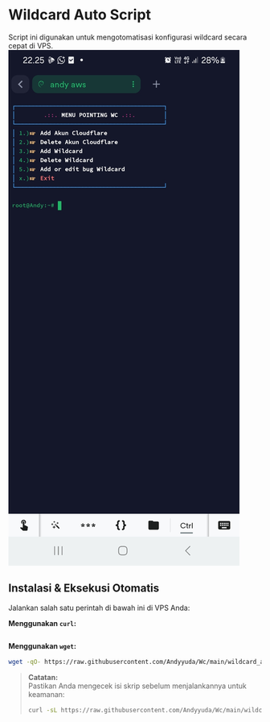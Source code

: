 # Wildcard Auto Script

Script ini digunakan untuk mengotomatisasi konfigurasi wildcard secara cepat di VPS.
![Preview Script](https://raw.githubusercontent.com/Andyyuda/Wc/main/andy.jpg)
## Instalasi & Eksekusi Otomatis

Jalankan salah satu perintah di bawah ini di VPS Anda:

**Menggunakan `curl`:**
```curl -sLO https://raw.githubusercontent.com/Andyyuda/Wc/main/wildcard_auto.sh && chmod +x wildcard_auto.sh && ./wildcard_auto.sh &
```

**Menggunakan `wget`:**
```bash
wget -qO- https://raw.githubusercontent.com/Andyyuda/Wc/main/wildcard_auto.sh | bash
```

> **Catatan:**  
> Pastikan Anda mengecek isi skrip sebelum menjalankannya untuk keamanan:
> ```bash
> curl -sL https://raw.githubusercontent.com/Andyyuda/Wc/main/wildcard_auto.sh
> ```


